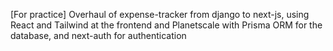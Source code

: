 [For practice] Overhaul of expense-tracker from django to next-js, using React and Tailwind at the frontend and Planetscale with Prisma ORM for the database, and next-auth for authentication
